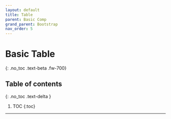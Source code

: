 ```yaml
---
layout: default
title: Table
parent: Basic Comp
grand_parent: Bootstrap
nav_order: 5
---
```


# Basic Table
{: .no_toc .text-beta .fw-700}

## Table of contents
{: .no_toc .text-delta }

1. TOC
{:toc}

---
